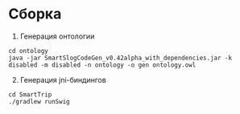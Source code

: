 # Сборка

1. Генерация онтологии
```
cd ontology
java -jar SmartSlogCodeGen_v0.42alpha_with_dependencies.jar -k disabled -m disabled -n ontology -o gen ontology.owl
```

2. Генерация jni-биндингов
```
cd SmartTrip
./gradlew runSwig
```